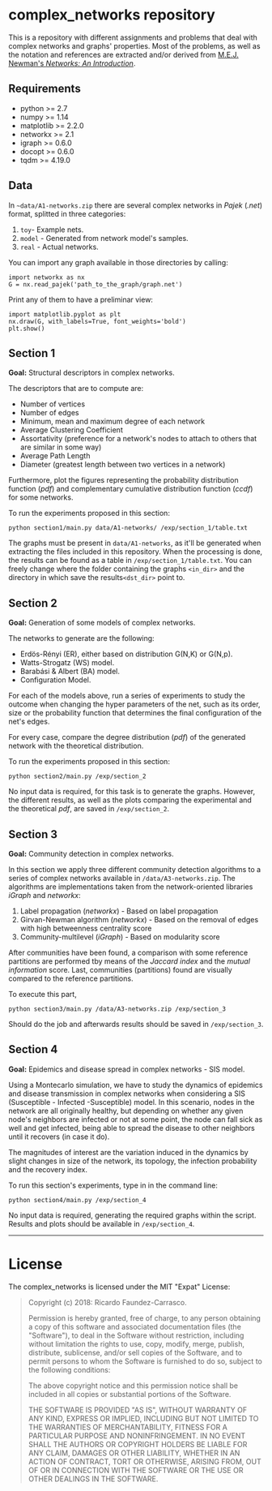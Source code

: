 # complex_networks repository

This is a repository with different assignments and problems that deal with complex networks and graphs' properties. Most of the problems, as well as the notation and references are extracted and/or derived from [M.E.J. Newman's *Networks: An Introduction*](https://global.oup.com/academic/product/networks-9780199206650?cc=jp&lang=en&).

## Requirements
- python >= 2.7
- numpy >= 1.14
- matplotlib >= 2.2.0
- networkx >= 2.1
- igraph >= 0.6.0
- docopt >= 0.6.0
- tqdm >= 4.19.0

## Data

In `~data/A1-networks.zip` there are several complex networks in *Pajek* (*.net*) format, splitted in three categories:
1. `toy`- Example nets.
2. `model` - Generated from network model's samples.
3. `real` - Actual networks.

You can import any graph available in those directories by calling:
```
import networkx as nx
G = nx.read_pajek('path_to_the_graph/graph.net')
```

Print any of them to have a preliminar view:
```
import matplotlib.pyplot as plt
nx.draw(G, with_labels=True, font_weights='bold')
plt.show()
```

## Section 1

**Goal:** Structural descriptors in complex networks.

The descriptors that are to compute are:
- Number of vertices
- Number of edges
- Minimum, mean and maximum degree of each network
- Average Clustering Coefficient
- Assortativity (preference for a network's nodes to attach to others that are similar in some way)
- Average Path Length
- Diameter (greatest length between two vertices in a network)

Furthermore, plot the figures representing the probability distribution function (*pdf*) and complementary cumulative distribution function (*ccdf*) for some networks.

To run the experiments proposed in this section:
```
python section1/main.py data/A1-networks/ /exp/section_1/table.txt
```
The graphs must be present in `data/A1-networks`, as it'll be generated when extracting the files included in this repository. When the processing is done, the results can be found as a table in `/exp/section_1/table.txt`. You can freely change where the folder containing the graphs `<in_dir>` and the directory in which save the results`<dst_dir>` point to.

## Section 2

**Goal:** Generation of some models of complex networks.

The networks to generate are the following:
- Erdös-Rényi (ER), either based on distribution G(N,K) or G(N,p).
- Watts-Strogatz (WS) model.
- Barabási & Albert (BA) model.
- Configuration Model.

For each of the models above, run a series of experiments to study the outcome when changing the hyper parameters of the net, such as its order, size or the probability function that determines the final configuration of the net's edges.

For every case, compare the degree distribution (*pdf*) of the generated network with the theoretical distribution.

To run the experiments proposed in this section:
```
python section2/main.py /exp/section_2
```

No input data is required, for this task is to generate the graphs. However, the different results, as well as the plots comparing the experimental and the theoretical *pdf*, are saved in `/exp/section_2`.

## Section 3

**Goal:** Community detection in complex networks.

In this section we apply three different community detection algorithms to a series of complex networks available in `/data/A3-networks.zip`. The algorithms are implementations taken from the network-oriented libraries *iGraph* and *networkx*: 

1. Label propagation (*networkx*) - Based on label propagation
2. Girvan-Newman algorithm (*networkx*) - Based on the removal of edges with high betweenness centrality score
3. Community-multilevel (*iGraph*) - Based on modularity score

After communities have been found, a comparison with some reference partitions are performed tby means of the *Jaccard index* and the *mutual information* score. Last, communities (partitions) found are visually compared to the reference partitions.

To execute this part,
```
python section3/main.py /data/A3-networks.zip /exp/section_3
```

Should do the job and afterwards results should be saved in `/exp/section_3`.

## Section 4

**Goal:** Epidemics and disease spread in complex networks - SIS model.

Using a Montecarlo simulation, we have to study the dynamics of epidemics and disease transmission in complex networks when considering a SIS (Susceptible - Infected -Susceptible) model. In this scenario, nodes in the network are all originally healthy, but depending on whether any given node's neighbors are infected or not at some point, the node can fall sick as well and get infected, being able to spread the disease to other neighbors until it recovers (in case it do).

The magnitudes of interest are the variation induced in the dynamics by slight changes in size of the network, its topology, the infection probability and the recovery index.

To run this section's experiments, type in in the command line:
```
python section4/main.py /exp/section_4
```

No input data is required, generating the required graphs within the script. Results and plots should be available in `/exp/section_4`.

***

# License

The complex_networks is licensed under the MIT "Expat" License:

> Copyright (c) 2018: Ricardo Faundez-Carrasco.
>
> Permission is hereby granted, free of charge, to any person obtaining
> a copy of this software and associated documentation files (the
> "Software"), to deal in the Software without restriction, including
> without limitation the rights to use, copy, modify, merge, publish,
> distribute, sublicense, and/or sell copies of the Software, and to
> permit persons to whom the Software is furnished to do so, subject to
> the following conditions:
>
> The above copyright notice and this permission notice shall be
> included in all copies or substantial portions of the Software.
>
> THE SOFTWARE IS PROVIDED "AS IS", WITHOUT WARRANTY OF ANY KIND,
> EXPRESS OR IMPLIED, INCLUDING BUT NOT LIMITED TO THE WARRANTIES OF
> MERCHANTABILITY, FITNESS FOR A PARTICULAR PURPOSE AND NONINFRINGEMENT.
> IN NO EVENT SHALL THE AUTHORS OR COPYRIGHT HOLDERS BE LIABLE FOR ANY
> CLAIM, DAMAGES OR OTHER LIABILITY, WHETHER IN AN ACTION OF CONTRACT,
> TORT OR OTHERWISE, ARISING FROM, OUT OF OR IN CONNECTION WITH THE
> SOFTWARE OR THE USE OR OTHER DEALINGS IN THE SOFTWARE.


